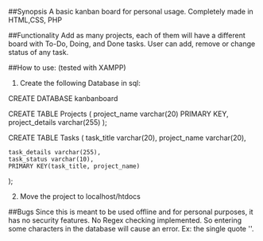 ##Synopsis
A basic kanban board for personal usage. Completely made in HTML,CSS, PHP

##Functionality
Add as many projects, each of them will have a different board with To-Do, Doing, and Done tasks.
User can add, remove or change status of any task.

##How to use:
(tested with XAMPP)

1) Create the following Database in sql:

CREATE DATABASE kanbanboard

CREATE TABLE Projects (
    project_name varchar(20) PRIMARY KEY,
    project_details varchar(255)
); 

CREATE TABLE Tasks (
    task_title varchar(20),
    project_name varchar(20),
    
    task_details varchar(255),
    task_status varchar(10),
    PRIMARY KEY(task_title, project_name)
); 

2) Move the project to localhost/htdocs


##Bugs
Since this is meant to be used offline and for personal purposes, it has no security features.
No Regex checking implemented. So entering some characters in the database will cause an error.
Ex: the single quote ''.
